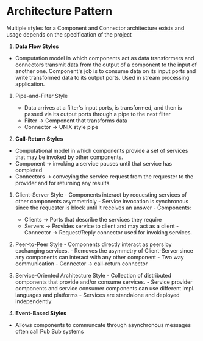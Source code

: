 # Architecture Pattern
Multiple styles for a Component and Connector architecture exists and usage depends
on the specification of the project

1. **Data Flow Styles**
  - Computation model in which components act as data transformers and
  connectors transmit data from the output of a component to the input
  of another one. Component's job is to consume data on its input ports
  and write transformed data to its output ports. Used in stream processing
  application.
  1. Pipe-and-Filter Style
     - Data arrives at a filter's input ports, is transformed, and then is 
     passed via its output ports through a pipe to the next filter
     - Filter -> Component that transforms data
     - Connector -> UNIX style pipe

2. **Call-Return Styles**
  - Computational model in which components provide a set of services that
  may be invoked by other components.
  - Component -> invoking a service pauses until that service has completed
  - Connectors -> conveying the service request from the requester to the provider
  and for returning any results.
  1. Client-Server Style
    - Components interact by requesting services of other components asymmetricly
    - Service invocation is synchronous since the requester is block until it receives
    an answer
    - Components:
      - Clients -> Ports that describe the services they require 
      - Servers -> Provides service to client and may act as a client
    - Connector -> Request/Reply connector used for invoking services.
  2. Peer-to-Peer Style
    - Components directly interact as peers by exchanging services.
    - Removes the asymmetry of Client-Server since any components can interact with any
    other component
    - Two way communication
    - Connector -> call-return connector
  3. Service-Oriented Architecture Style
    - Collection of distributed components that provide and/or consume services.
    - Service provider components and service consumer components can use different impl.
    languages and platforms
    - Services are standalone and deployed independently

3. **Event-Based Styles**
  - Allows components to communcate through asynchronous messages often call Pub Sub systems 
